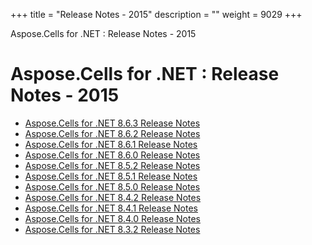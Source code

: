 +++
title = "Release Notes - 2015" 
description = "" 
weight = 9029 
+++

Aspose.Cells for .NET : Release Notes - 2015  

# Aspose.Cells for .NET : Release Notes - 2015


*   [Aspose.Cells for .NET 8.6.3 Release Notes](http://localhost:1313/cellsnet/releasenotes/releasenotes-2015/aspose.cells+for+.net+8.6.3+release+notes)
*   [Aspose.Cells for .NET 8.6.2 Release Notes](http://localhost:1313/cellsnet/releasenotes/releasenotes-2015/aspose.cells+for+.net+8.6.2+release+notes)
*   [Aspose.Cells for .NET 8.6.1 Release Notes](http://localhost:1313/cellsnet/releasenotes/releasenotes-2015/aspose.cells+for+.net+8.6.1+release+notes)
*   [Aspose.Cells for .NET 8.6.0 Release Notes](http://localhost:1313/cellsnet/releasenotes/releasenotes-2015/aspose.cells+for+.net+8.6.0+release+notes)
*   [Aspose.Cells for .NET 8.5.2 Release Notes](http://localhost:1313/cellsnet/releasenotes/releasenotes-2015/aspose.cells+for+.net+8.5.2+release+notes)
*   [Aspose.Cells for .NET 8.5.1 Release Notes](http://localhost:1313/cellsnet/releasenotes/releasenotes-2015/aspose.cells+for+.net+8.5.1+release+notes)
*   [Aspose.Cells for .NET 8.5.0 Release Notes](http://localhost:1313/cellsnet/releasenotes/releasenotes-2015/aspose.cells+for+.net+8.5.0+release+notes)
*   [Aspose.Cells for .NET 8.4.2 Release Notes](http://localhost:1313/cellsnet/releasenotes/releasenotes-2015/aspose.cells+for+.net+8.4.2+release+notes)
*   [Aspose.Cells for .NET 8.4.1 Release Notes](http://localhost:1313/cellsnet/releasenotes/releasenotes-2015/aspose.cells+for+.net+8.4.1+release+notes)
*   [Aspose.Cells for .NET 8.4.0 Release Notes](http://localhost:1313/cellsnet/releasenotes/releasenotes-2015/aspose.cells+for+.net+8.4.0+release+notes)
*   [Aspose.Cells for .NET 8.3.2 Release Notes](http://localhost:1313/cellsnet/releasenotes/releasenotes-2015/aspose.cells+for+.net+8.3.2+release+notes)

